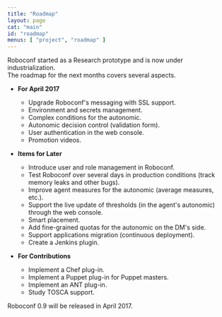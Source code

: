 ```yaml
---
title: "Roadmap"
layout: page
cat: "main"
id: "roadmap"
menus: [ "project", "roadmap" ]
---
```


Roboconf started as a Research prototype and is now under industrialization.  
The roadmap for the next months covers several aspects.

<!-- 
	 &nbsp; <span class="glyphicon glyphicon-ok"></span>
	 &nbsp; <span class="glyphicon glyphicon-time"></span>
-->


* **For April 2017**

	* Upgrade Roboconf's messaging with SSL support.
	* Environment and secrets management.
	* Complex conditions for the autonomic.
	* Autonomic decision control (validation form).
	* User authentication in the web console.
	* Promotion videos.


* **Items for Later**

	* Introduce user and role management in Roboconf.
	* Test Roboconf over several days in production conditions (track memory leaks and other bugs).
	* Improve agent measures for the autonomic (average measures, etc.).
	* Support the live update of thresholds (in the agent's autonomic) through the web console.
	* Smart placement.
	* Add fine-grained quotas for the autonomic on the DM's side.
	* Support applications migration (continuous deployment).
	* Create a Jenkins plugin.


* **For Contributions**

	* Implement a Chef plug-in.
	* Implement a Puppet plug-in for Puppet masters.
	* Implement an ANT plug-in.
	* Study TOSCA support.


Roboconf 0.9 will be released in April 2017.
